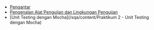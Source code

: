 - [Pengantar](/sqa/content/pengantar.md)
- [Pengenalan Alat Pengujian dan Lingkungan Pengujian](/sqa/content/1_pengenalan_alat_pengujian_dan_lingkungan_pengujian.md)
- [Unit Testing dengan Mocha](/sqa/content/Praktikum 2 - Unit Testing dengan Mocha)